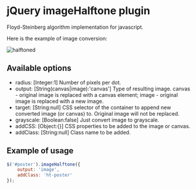 # jQuery imageHalftone plugin

Floyd-Steinberg algorithm implementation for javascript.

Here is the example of image conversion:

![halftoned](http://dfsq.info/media/images/halftoned.png)

## Available options ##

* radius: [Integer:1] Number of pixels per dot.
* output: [String(canvas|image):'canvas'] Type of resulting image. canvas - original image is replaced with a canvas element; image - original image is replaced with a new image.
* target: [String:null] CSS selector of the container to append new converted image (or canvas) to. Original image will not be replaced.
* grayscale: [Boolean:false] Just convert image to grayscale.
* addCSS: [Object:{}] CSS properties to be added to the image or canvas.
* addClass: [String:null] Class name to be added.

## Example of usage ##

```javascript
$('#poster').imageHalftone({
    output: 'image',
    addClass: 'ht-poster'
});
```